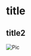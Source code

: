 # title
## title2
![Pic](https://i1.zi.org.tw/applealmond/2018/07/1532252499-050f1be4c1af34475b8fd849cd892b3c.jpg)
